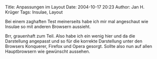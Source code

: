 Title: Anpassungen im Layout
Date: 2004-10-17 20:23
Author: Jan H. Krüger
Tags: Insulae, Layout

Bei einem zaghaften Test meinerseits habe ich mir mal angeschaut wie Insulae so mit anderen Browsern aussieht.

Brr, grauenhaft zum Teil. Also habe ich ein wenig hier und da die Darstellung angepasst und so für die korrekte Darstellung unter den Browsers Konquerer, Firefox und Opera gesorgt. Sollte also nun auf allen Hauptbrowsern wie gewünscht aussehen.